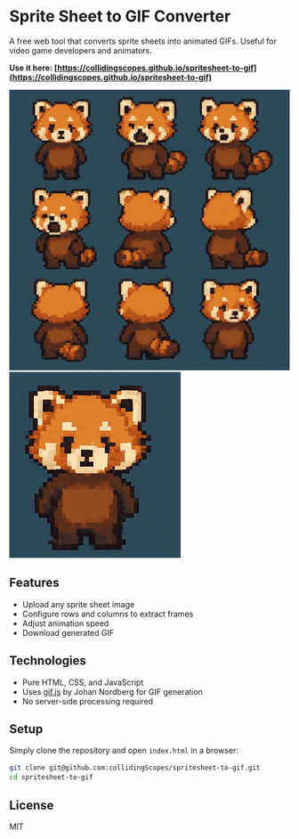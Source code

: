 # Sprite Sheet to GIF Converter

A free web tool that converts sprite sheets into animated GIFs. Useful for video game developers and animators.

**Use it here: [https://collidingscopes.github.io/spritesheet-to-gif](https://collidingscopes.github.io/spritesheet-to-gif)**

<img class="example-image" src="assets/siteOGImage.png"> 
<img class="example-image" src="assets/sprite-animation.gif"> 

## Features

- Upload any sprite sheet image
- Configure rows and columns to extract frames
- Adjust animation speed
- Download generated GIF

## Technologies

- Pure HTML, CSS, and JavaScript
- Uses [gif.js](https://github.com/jnordberg/gif.js) by Johan Nordberg for GIF generation
- No server-side processing required

## Setup

Simply clone the repository and open `index.html` in a browser:

```bash
git clone git@github.com:collidingScopes/spritesheet-to-gif.git
cd spritesheet-to-gif
```

## License

MIT